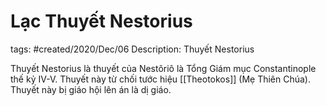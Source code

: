 # Lạc Thuyết Nestorius

tags: #created/2020/Dec/06
Description: Thuyết Nestorius

Thuyết Nestorius là thuyết của Nestôriô là Tổng Giám mục Constantinople thế kỷ IV-V. Thuyết này từ chối tước hiệu [[Theotokos]] (Mẹ Thiên Chúa). Thuyết này bị giáo hội lên án là dị giáo.